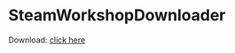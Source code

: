 # SteamWorkshopDownloader

Download: [click here](https://github.com/rillis/SteamWorkshopDownloader/releases/latest)